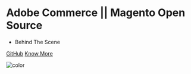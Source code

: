 # Adobe Commerce || Magento Open Source 
- Behind The Scene


[GitHub](https://github.com/lalittmohan/magento2-concept-book)
[Know More](README.md)

![color](#)
